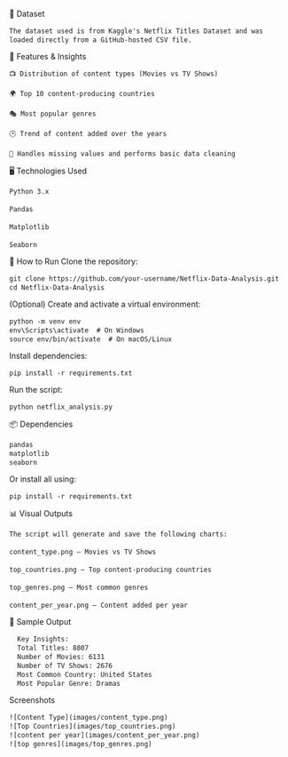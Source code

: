 📁 Dataset

    The dataset used is from Kaggle's Netflix Titles Dataset and was loaded directly from a GitHub-hosted CSV file.

📌 Features & Insights

    📺 Distribution of content types (Movies vs TV Shows)
    
    🌍 Top 10 content-producing countries
    
    🎭 Most popular genres
    
    🕒 Trend of content added over the years
    
    🧹 Handles missing values and performs basic data cleaning
    
  🖥️ Technologies Used
  
    Python 3.x
    
    Pandas
    
    Matplotlib
    
    Seaborn

  🧪 How to Run
  Clone the repository:

    git clone https://github.com/your-username/Netflix-Data-Analysis.git
    cd Netflix-Data-Analysis

(Optional) Create and activate a virtual environment:

    python -m venv env
    env\Scripts\activate  # On Windows
    source env/bin/activate  # On macOS/Linux

Install dependencies:
    
    pip install -r requirements.txt
    
Run the script:

    python netflix_analysis.py
    
📦 Dependencies

    pandas
    matplotlib
    seaborn
Or install all using:

    pip install -r requirements.txt

📊 Visual Outputs

    The script will generate and save the following charts:
    
    content_type.png – Movies vs TV Shows
    
    top_countries.png – Top content-producing countries
    
    top_genres.png – Most common genres
    
    content_per_year.png – Content added per year

📌 Sample Output

      Key Insights:
      Total Titles: 8807
      Number of Movies: 6131
      Number of TV Shows: 2676
      Most Common Country: United States
      Most Popular Genre: Dramas

  Screenshots
  
    ![Content Type](images/content_type.png)
    ![Top Countries](images/top_countries.png)
    ![content per year](images/content_per_year.png)
    ![top genres](images/top_genres.png)





